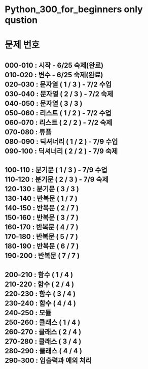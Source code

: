 # Python_300_for_beginners only qustion

# 문제 번호  

000-010 : 시작              - 6/25 숙제(완료)  
010-020 : 변수              - 6/25 숙제(완료)  
020-030 : 문자열 ( 1 / 3 )  - 7/2 수업  
030-040 : 문자열 ( 2 / 3 )  - 7/2 숙제  
040-050 : 문자열 ( 3 / 3 )   
050-060 : 리스트 ( 1 / 2 )  - 7/2 수업  
060-070 : 리스트 ( 2 / 2 )  - 7/2 숙제  
070-080 : 튜플  
080-090 : 딕셔너리 ( 1 / 2 ) - 7/9 수업  
090-100 : 딕셔너리 ( 2 / 2 ) - 7/9 숙제  
---------------------------------------  
100-110 : 분기문 ( 1 / 3 ) - 7/9 수업  
110-120 : 분기문 ( 2 / 3 ) - 7/9 숙제  
120-130 : 분기문 ( 3 / 3 )  
130-140 : 반복문 ( 1 / 7 )  
140-150 : 반복문 ( 2 / 7 )  
150-160 : 반복문 ( 3 / 7 )  
160-170 : 반복문 ( 4 / 7 )  
170-180 : 반복문 ( 5 / 7 )  
180-190 : 반복문 ( 6 / 7 )  
190-200 : 반복문 ( 7 / 7 )  
---------------------------------------  
200-210 : 함수 ( 1 / 4 )  
210-220 : 함수 ( 2 / 4 )  
220-230 : 함수 ( 3 / 4 )  
230-240 : 함수 ( 4 / 4 )  
240-250 : 모듈  
250-260 : 클래스 ( 1 / 4 )  
260-270 : 클래스 ( 2 / 4 )  
270-280 : 클래스 ( 3 / 4 )  
280-290 : 클래스 ( 4 / 4 )  
290-300 : 입출력과 예외 처리  
---------------------------------------
